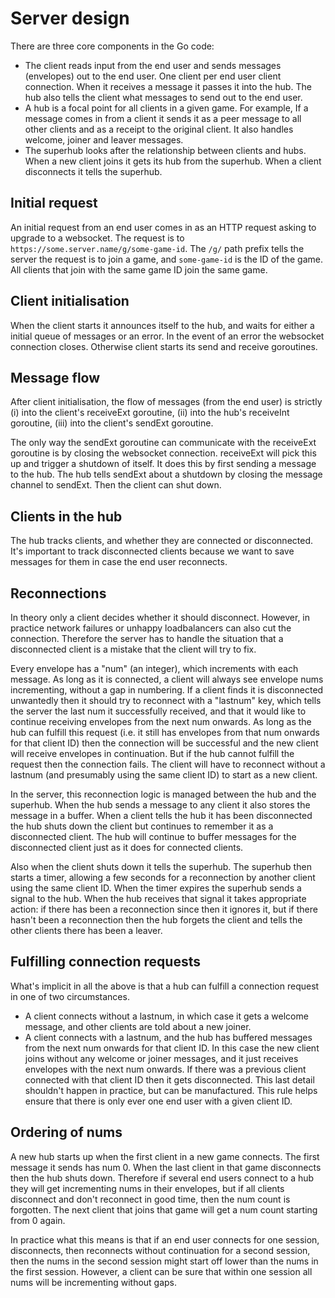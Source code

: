 # Server design

There are three core components in the Go code:

* The client reads input from the end user and sends messages (envelopes)
  out to the end user. One client per end user client connection.
  When it receives a message it passes it into the hub.
  The hub also tells the client what messages to send out to the end user.
* A hub is a focal point for all clients in a given game. For example,
  If a message comes in from a client it sends it as a peer message
  to all other clients and as a receipt to the original client.
  It also handles welcome, joiner and leaver messages.
* The superhub looks after the relationship between clients and hubs.
  When a new client joins it gets its hub from the superhub.
  When a client disconnects it tells the superhub.

## Initial request

An initial request from an end user comes in as an HTTP request
asking to upgrade to a websocket. The request is to
`https://some.server.name/g/some-game-id`.
The `/g/` path prefix tells the server the request is to join a game,
and `some-game-id` is the ID of the game. All clients that join
with the same game ID join the same game.

## Client initialisation

When the client starts it announces itself to the hub, and waits for
either a initial queue of messages or an error. In the event of an
error the websocket connection closes.
Otherwise client starts its send and receive goroutines.

## Message flow

After client initialisation, the
flow of messages (from the end user) is strictly
(i) into the client's receiveExt goroutine,
(ii) into the hub's receiveInt goroutine,
(iii) into the client's sendExt goroutine.

The only way the sendExt goroutine can communicate with the receiveExt
goroutine is by closing the websocket connection. receiveExt will
pick this up and trigger a shutdown of itself.
It does this by first sending a message to the hub.
The hub tells sendExt about a shutdown by closing the message channel
to sendExt. Then the client can shut down.

## Clients in the hub

The hub tracks clients, and whether they are connected or disconnected.
It's important to track disconnected clients because we want to save messages
for them in case the end user reconnects.

## Reconnections

In theory only a client decides whether it should disconnect. However,
in practice network failures or unhappy loadbalancers can also cut the
connection. Therefore the server has to handle the situation that a
disconnected client is a mistake that the client will try to fix.

Every envelope has a "num" (an integer), which increments with each message.
As long as it is connected, a client will always see envelope
nums incrementing, without a gap in numbering.
If a client finds it is disconnected
unwantedly then it should try to reconnect with a "lastnum" key, which
tells the server the last num it successfully received, and that it would
like to continue receiving envelopes from the next num onwards. As long as the
hub can fulfill this request (i.e. it still has envelopes from
that num onwards for that client ID) then the connection will be
successful and the new client will receive envelopes in continuation.
But if the hub cannot fulfill the request then the connection fails.
The client will have to reconnect
without a lastnum (and presumably using the same client ID) to start
as a new client.

In the server, this
reconnection logic is managed between the hub and the superhub.
When the hub sends a message to any client it also stores the message
in a buffer.
When a client tells the hub it has been disconnected
the hub shuts down the client but
continues to remember it as a disconnected client. The hub will continue
to buffer messages for the disconnected client just as it does for
connected clients.

Also when the client shuts down it tells the superhub. The superhub
then starts a timer, allowing a few seconds for a reconnection by another
client using the same client ID. When the timer expires the
superhub sends a signal to the hub. When the hub receives that signal it takes
appropriate action: if there has been a reconnection since then it ignores
it, but if there hasn't been a reconnection then the hub forgets the
client and tells the other clients there has been a leaver.

## Fulfilling connection requests

What's implicit in all the above is that a hub can fulfill a connection
request in one of two circumstances.

* A client connects without
  a lastnum, in which case it gets a welcome message, and other clients
  are told about a new joiner.
* A client connects with a lastnum,
  and the hub has buffered messages from the next num onwards for that
  client ID. In this case the new client joins without any welcome or joiner
  messages, and it just receives envelopes with the next num onwards.
  If there was a previous client connected with that client ID then it
  gets disconnected. This last detail shouldn't happen in practice,
  but can be manufactured.
  This rule helps ensure that there is only ever one end user with a
  given client ID.

## Ordering of nums

A new hub starts up when the first client in a new game connects.
The first message it sends has num 0. When the last client in that game
disconnects then the hub shuts down.
Therefore if several end users connect to a hub they will get incrementing
nums in their envelopes, but if all clients disconnect and don't reconnect
in good time, then the num count is forgotten. The next client that joins
that game will get a num count starting from 0 again.

In practice what this means is that if an end user connects for one session,
disconnects, then reconnects without continuation for a second session,
then the nums in the second session might start off lower than the nums in the
first session. However, a client can be sure that within one session
all nums will be incrementing without gaps.

